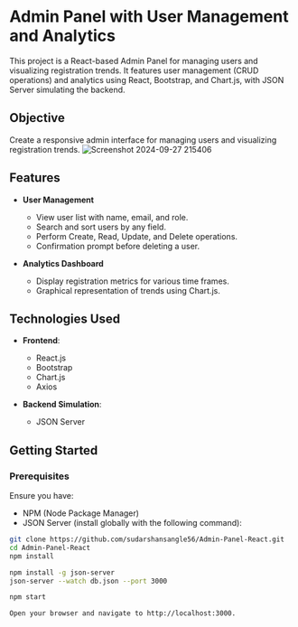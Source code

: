 # Admin Panel with User Management and Analytics

This project is a React-based Admin Panel for managing users and visualizing registration trends. It features user management (CRUD operations) and analytics using React, Bootstrap, and Chart.js, with JSON Server simulating the backend.

## Objective

Create a responsive admin interface for managing users and visualizing registration trends.
![Screenshot 2024-09-27 215406](https://github.com/user-attachments/assets/334c4725-3e4b-40d5-aa5d-c51da81cd65d)

## Features

- **User Management**
  - View user list with name, email, and role.
  - Search and sort users by any field.
  - Perform Create, Read, Update, and Delete operations.
  - Confirmation prompt before deleting a user.

- **Analytics Dashboard**
  - Display registration metrics for various time frames.
  - Graphical representation of trends using Chart.js.

## Technologies Used

- **Frontend**: 
  - React.js
  - Bootstrap
  - Chart.js
  - Axios
  
- **Backend Simulation**: 
  - JSON Server

## Getting Started

### Prerequisites

Ensure you have:

- NPM (Node Package Manager)
- JSON Server (install globally with the following command):

```bash
git clone https://github.com/sudarshansangle56/Admin-Panel-React.git
cd Admin-Panel-React
npm install

npm install -g json-server
json-server --watch db.json --port 3000

npm start

Open your browser and navigate to http://localhost:3000.
